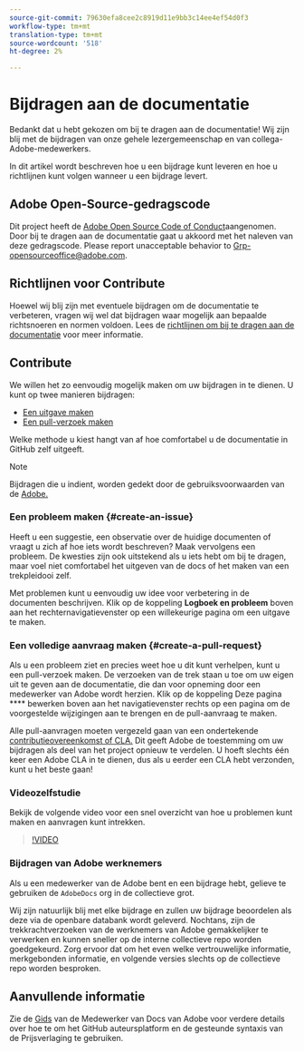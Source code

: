 ```yaml
---
source-git-commit: 79630efa8cee2c8919d11e9bb3c14ee4ef54d0f3
workflow-type: tm+mt
translation-type: tm+mt
source-wordcount: '518'
ht-degree: 2%

---
```

# Bijdragen aan de documentatie

Bedankt dat u hebt gekozen om bij te dragen aan de documentatie! Wij zijn blij met de bijdragen van onze gehele lezergemeenschap en van collega-Adobe-medewerkers.

In dit artikel wordt beschreven hoe u een bijdrage kunt leveren en hoe u richtlijnen kunt volgen wanneer u een bijdrage levert.

## Adobe Open-Source-gedragscode

Dit project heeft de [Adobe Open Source Code of Conduct](code-of-conduct.md)aangenomen. Door bij te dragen aan de documentatie gaat u akkoord met het naleven van deze gedragscode. Please report unacceptable behavior to [Grp-opensourceoffice@adobe.com](mailto:Grp-opensourceoffice@adobe.com).

## Richtlijnen voor Contribute

Hoewel wij blij zijn met eventuele bijdragen om de documentatie te verbeteren, vragen wij wel dat bijdragen waar mogelijk aan bepaalde richtsnoeren en normen voldoen. Lees de [richtlijnen om bij te dragen aan de documentatie](guidelines.md) voor meer informatie.

## Contribute

We willen het zo eenvoudig mogelijk maken om uw bijdragen in te dienen. U kunt op twee manieren bijdragen:

* [Een uitgave maken](#create-an-issue)
* [Een pull-verzoek maken](#create-a-pull-request)

Welke methode u kiest hangt van af hoe comfortabel u de documentatie in GitHub zelf uitgeeft.

>[!NOTE]
>
>Bijdragen die u indient, worden gedekt door de gebruiksvoorwaarden van de [Adobe.](https://www.adobe.com/legal/terms.html)

### Een probleem maken {#create-an-issue}

Heeft u een suggestie, een observatie over de huidige documenten of vraagt u zich af hoe iets wordt beschreven? Maak vervolgens een probleem. De kwesties zijn ook uitstekend als u iets hebt om bij te dragen, maar voel niet comfortabel het uitgeven van de docs of het maken van een trekpleidooi zelf.

Met problemen kunt u eenvoudig uw idee voor verbetering in de documenten beschrijven. Klik op de koppeling **Logboek en probleem** boven aan het rechternavigatievenster op een willekeurige pagina om een uitgave te maken.

### Een volledige aanvraag maken {#create-a-pull-request}

Als u een probleem ziet en precies weet hoe u dit kunt verhelpen, kunt u een pull-verzoek maken. De verzoeken van de trek staan u toe om uw eigen uit te geven aan de documentatie, die dan voor opneming door een medewerker van Adobe wordt herzien. Klik op de koppeling Deze pagina **** bewerken boven aan het navigatievenster rechts op een pagina om de voorgestelde wijzigingen aan te brengen en de pull-aanvraag te maken.

Alle pull-aanvragen moeten vergezeld gaan van een ondertekende [contributieovereenkomst of CLA.](https://opensource.adobe.com/cla.html)  Dit geeft Adobe de toestemming om uw bijdragen als deel van het project opnieuw te verdelen. U hoeft slechts één keer een Adobe CLA in te dienen, dus als u eerder een CLA hebt verzonden, kunt u het beste gaan!

### Videozelfstudie

Bekijk de volgende video voor een snel overzicht van hoe u problemen kunt maken en aanvragen kunt intrekken.

>[!VIDEO](https://video.tv.adobe.com/v/27069)

### Bijdragen van Adobe werknemers

Als u een medewerker van de Adobe bent en een bijdrage hebt, gelieve te gebruiken de `AdobeDocs` org in de collectieve grot.

Wij zijn natuurlijk blij met elke bijdrage en zullen uw bijdrage beoordelen als deze via de openbare databank wordt geleverd. Nochtans, zijn de trekkrachtverzoeken van de werknemers van Adobe gemakkelijker te verwerken en kunnen sneller op de interne collectieve repo worden goedgekeurd. Zorg ervoor dat om het even welke vertrouwelijke informatie, merkgebonden informatie, en volgende versies slechts op de collectieve repo worden besproken.

## Aanvullende informatie

Zie de [Gids](https://experienceleague.adobe.com/docs/contributor/contributor-guide/introduction.html) van de Medewerker van Docs van Adobe voor verdere details over hoe te om het GitHub auteursplatform en de gesteunde syntaxis van de Prijsverlaging te gebruiken.
